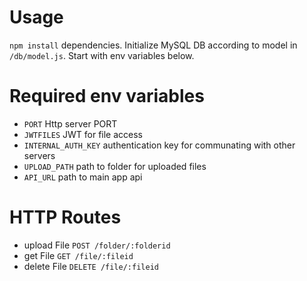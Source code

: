 # Usage

`npm install` dependencies. Initialize MySQL DB according to model in `/db/model.js`. Start with env variables below.


# Required env variables
- `PORT` Http server PORT
- `JWTFILES` JWT for file access
- `INTERNAL_AUTH_KEY` authentication key for communating with other servers
- `UPLOAD_PATH` path to folder for uploaded files
- `API_URL` path to main app api

# HTTP Routes

- upload File `POST /folder/:folderid`
- get File `GET /file/:fileid`
- delete File `DELETE /file/:fileid`
